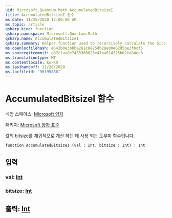 ```yaml
---
uid: Microsoft.Quantum.Math.AccumulatedBitsizeI
title: AccumulatedBitsizeI 함수
ms.date: 11/25/2020 12:00:00 AM
ms.topic: article
qsharp.kind: function
qsharp.namespace: Microsoft.Quantum.Math
qsharp.name: AccumulatedBitsizeI
qsharp.summary: Helper function used to recursively calculate the bitsize of a value.
ms.openlocfilehash: e642b0e3bbba261c8e25db29e00e62d5be3fbcf5
ms.sourcegitcommit: a87c1aa8e7453360025e47ba614f25b02ea84ec3
ms.translationtype: MT
ms.contentlocale: ko-KR
ms.lasthandoff: 11/26/2020
ms.locfileid: "96195888"
---
```

# <a name="accumulatedbitsizei-function"></a>AccumulatedBitsizeI 함수

네임 스페이스: [Microsoft 양자](xref:Microsoft.Quantum.Math)

패키지: [Microsoft 양자 표준](https://nuget.org/packages/Microsoft.Quantum.Standard)


값의 bitsize를 재귀적으로 계산 하는 데 사용 되는 도우미 함수입니다.

```qsharp
function AccumulatedBitsizeI (val : Int, bitsize : Int) : Int
```


## <a name="input"></a>입력

### <a name="val--int"></a>val: [Int](xref:microsoft.quantum.lang-ref.int)




### <a name="bitsize--int"></a>bitsize: [Int](xref:microsoft.quantum.lang-ref.int)





## <a name="output--int"></a>출력: [Int](xref:microsoft.quantum.lang-ref.int)

